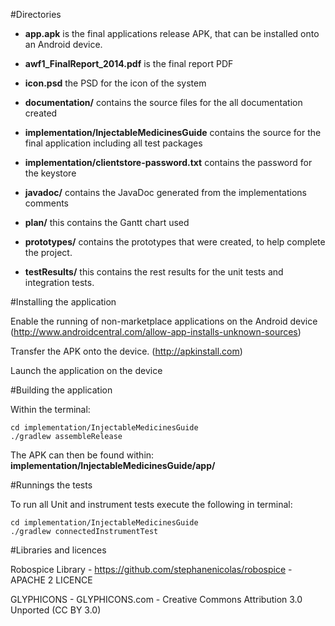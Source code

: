 #Directories

* **app.apk** is the final applications release APK, that can be installed onto an Android device.

* **awf1_FinalReport_2014.pdf** is the final report PDF

* **icon.psd** the PSD for the icon of the system

* **documentation/** contains the source files for the all documentation created

* **implementation/InjectableMedicinesGuide** contains the source for the final application including all test packages

* **implementation/clientstore-password.txt** contains the password for the keystore

* **javadoc/** contains the JavaDoc generated from the implementations comments

* **plan/** this contains the Gantt chart used

* **prototypes/** contains the prototypes that were created, to help complete the project.

* **testResults/** this contains the rest results for the unit tests and integration tests.

#Installing the application

Enable the running of non-marketplace applications on the Android device (http://www.androidcentral.com/allow-app-installs-unknown-sources)

Transfer the APK onto the device. (http://apkinstall.com)

Launch the application on the device

#Building the application

Within the terminal:

````
cd implementation/InjectableMedicinesGuide
./gradlew assembleRelease
````

The APK can then be found within:
**implementation/InjectableMedicinesGuide/app/**

#Runnings the tests

To run all Unit and instrument tests execute the following in terminal:

````
cd implementation/InjectableMedicinesGuide
./gradlew connectedInstrumentTest
````

#Libraries and licences

Robospice Library - https://github.com/stephanenicolas/robospice - APACHE 2 LICENCE

GLYPHICONS - GLYPHICONS.com - Creative Commons Attribution 3.0 Unported (CC BY 3.0)
